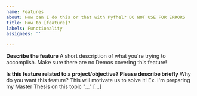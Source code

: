 ```yaml
---
name: Features
about: How can I do this or that with Pyfhel? DO NOT USE FOR ERRORS
title: How to [feature]?
labels: Functionality
assignees: ''

---
```


**Describe the feature**
A short description of what you're trying to accomplish. Make sure there are no Demos covering this feature!

**Is this feature related to a project/objective? Please describe briefly**
Why do you want this feature? This will motivate us to solve it! Ex. I'm preparing my Master Thesis on this topic "..." [...]
